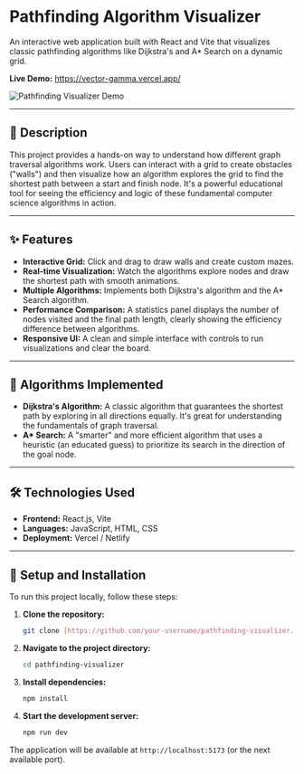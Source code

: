 # Pathfinding Algorithm Visualizer

An interactive web application built with React and Vite that visualizes classic pathfinding algorithms like Dijkstra's and A* Search on a dynamic grid.

**Live Demo:** https://vector-gamma.vercel.app/

![Pathfinding Visualizer Demo](https://github.com/user-attachments/assets/0853939f-a61d-43c9-9e41-970e6e4d9cb5)


---

## 📜 Description

This project provides a hands-on way to understand how different graph traversal algorithms work. Users can interact with a grid to create obstacles ("walls") and then visualize how an algorithm explores the grid to find the shortest path between a start and finish node. It's a powerful educational tool for seeing the efficiency and logic of these fundamental computer science algorithms in action.

---

## ✨ Features

-   **Interactive Grid:** Click and drag to draw walls and create custom mazes.
-   **Real-time Visualization:** Watch the algorithms explore nodes and draw the shortest path with smooth animations.
-   **Multiple Algorithms:** Implements both Dijkstra's algorithm and the A* Search algorithm.
-   **Performance Comparison:** A statistics panel displays the number of nodes visited and the final path length, clearly showing the efficiency difference between algorithms.
-   **Responsive UI:** A clean and simple interface with controls to run visualizations and clear the board.

---

## 🧠 Algorithms Implemented

-   **Dijkstra's Algorithm:** A classic algorithm that guarantees the shortest path by exploring in all directions equally. It's great for understanding the fundamentals of graph traversal.
-   **A\* Search:** A "smarter" and more efficient algorithm that uses a heuristic (an educated guess) to prioritize its search in the direction of the goal node.

---

## 🛠️ Technologies Used

-   **Frontend:** React.js, Vite
-   **Languages:** JavaScript, HTML, CSS
-   **Deployment:** Vercel / Netlify

---

## 🚀 Setup and Installation

To run this project locally, follow these steps:

1.  **Clone the repository:**
    ```bash
    git clone [https://github.com/your-username/pathfinding-visualizer.git](https://github.com/your-username/pathfinding-visualizer.git)
    ```
2.  **Navigate to the project directory:**
    ```bash
    cd pathfinding-visualizer
    ```
3.  **Install dependencies:**
    ```bash
    npm install
    ```
4.  **Start the development server:**
    ```bash
    npm run dev
    ```

The application will be available at `http://localhost:5173` (or the next available port).
